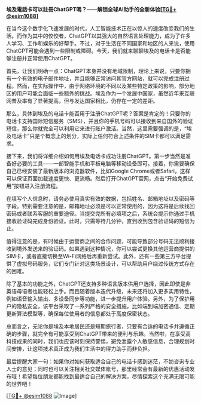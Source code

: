 **埃及電話卡可以註冊ChatGPT嗎？——解锁全球AI助手的全新体验[[TG💪+ @esim1088](https://t.me/s/esim1088)]**

在当今这个数字化飞速发展的时代，人工智能技术正在以惊人的速度改变我们的生活。而作为其中的佼佼者，ChatGPT以其强大的自然语言处理能力，成为了许多人学习、工作和娱乐的好帮手。不过，对于生活在不同国家和地区的人来说，使用ChatGPT可能会遇到一些限制或障碍。今天，我们就来聊聊埃及的电话卡是否能够注册并正常使用ChatGPT。

首先，让我们明确一点：ChatGPT本身并没有地域限制，理论上来说，只要你拥有一个有效的电子邮件地址，并且能够正常访问其官方网站，就可以完成注册过程。然而，在实际操作中，由于网络环境的不同以及某些特定政策的影响，部分地区的用户可能会面临一些额外的挑战。埃及作为一个发展中国家，虽然近年来互联网普及率有了显著提高，但与发达国家相比，仍存在一定的差距。

那么，具体到埃及的电话卡能否用于注册ChatGPT呢？答案是肯定的！只要你的电话卡支持国际短信服务（SMS），并且你的手机号码可以接收到来自国外的验证短信，那么你就完全可以利用它来进行账户激活。当然，这里需要强调的是，“埃及电话卡”只是个概念上的划分，实际上任何符合上述条件的SIM卡都可以满足需求。

接下来，我们将详细介绍如何用埃及电话卡成功注册ChatGPT。第一步当然是准备好必要的工具——一部智能手机和平板电脑等移动设备即可。接着，你需要确保自己已经安装了最新版本的浏览器软件，比如Google Chrome或者Safari，这样可以保证页面加载速度更快、更流畅。然后打开ChatGPT官网，点击“开始免费试用”按钮进入注册流程。

在填写个人信息时，请务必使用真实有效的数据，包括姓名、邮箱地址以及密码等字段。特别需要注意的是，邮箱地址必须是可以正常使用的，因为这将是后续找回密码或者联系客服的重要途径。当提交完所有必填项之后，系统会提示你通过手机接收验证码完成身份验证。此时，只需等待几分钟，直到收到包含验证码的短信为止。

值得注意的是，有时候由于运营商之间的合作问题，可能导致部分号码无法顺利接收到境外发送来的验证码。如果遇到这种情况，你可以尝试更换其他运营商提供的SIM卡，或者直接切换至Wi-Fi网络后再重新尝试。此外，还有一些第三方平台提供了虚拟号码服务，它们专门针对这类场景设计，可以帮助用户绕过传统方式存在的困难。

除了基本的功能之外，ChatGPT还支持多种语言版本供用户选择，因此即使是非英语母语者也能轻松上手。而且随着版本迭代升级，未来还将加入更多实用特性，例如语音输入输出、多设备同步等功能，进一步提升用户体验。另外，为了保护用户的隐私安全，该平台采取了一系列严格的安全措施，比如端到端加密通信、定期更新算法模型等，确保每位使用者的信息都处于高度保密状态。

总而言之，无论你是埃及本地居民还是短期旅行者，只要有合适的电话卡并遵循正确的步骤，就完全有可能享受到ChatGPT带来的便利与乐趣。当然啦，在享受高科技成果的同时，我们也应该时刻保持警惕，避免泄露个人敏感信息，合理规划时间安排，让这项技术真正成为我们生活中的得力助手而非负担。

最后提醒大家一句：如果你对如何获取适合自己的电话卡感到迷茫，不妨咨询专业人士的意见；同时也可以关注相关社交媒体账号，那里经常会有最新的优惠活动发布哦！希望每位朋友都能找到最适合自己的解决方案，尽情探索这个充满无限可能的世界吧！

[[TG💪+ @esim1088](https://t.me/s/esim1088) ![Image](https://i.postimg.cc/4NQfJmqS/Snipaste-2025-05-13-00-14-12.png)]